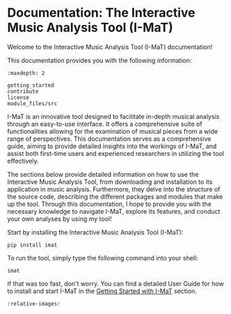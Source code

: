 # Documentation: The Interactive Music Analysis Tool (I-MaT)

Welcome to the Interactive Music Analysis Tool (I-MaT) documentation!

This documentation provides you with the following information:

```{toctree}
:maxdepth: 2

getting_started
contribute
license
module_files/src
```

I-MaT is an innovative tool designed to facilitate in-depth musical analysis through an easy-to-use interface. It offers a comprehensive suite of functionalities allowing for the examination of musical pieces from a wide range of perspectives. This documentation serves as a comprehensive guide, aiming to provide detailed insights into the workings of I-MaT, and assist both first-time users and experienced researchers in utilizing the tool effectively.

The sections below provide detailed information on how to use the Interactive Music Analysis Tool, from downloading and installation to its application in music analysis. Furthermore, they delve into the structure of the source code, describing the different packages and modules that make up the tool. Through this documentation, I hope to provide you with the necessary knowledge to navigate I-MaT, explore its features, and conduct your own analyses by using my tool!

Start by installing the Interactive Music Analysis Tool (I-MaT):

    pip install imat

To run the tool, simply type the following command into your shell:

    imat

If that was too fast, don't worry.
You can find a detailed User Guide for how to install and start I-MaT in the [Getting Started with I-MaT](getting_started.md) section.

```{include} ../../../README.md
:relative-images:
```
